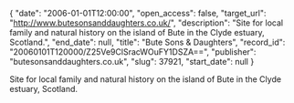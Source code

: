 {
  "date": "2006-01-01T12:00:00", 
  "open_access": false, 
  "target_url": "http://www.butesonsanddaughters.co.uk/", 
  "description": "Site for local family and natural history on the island of Bute in the Clyde estuary, Scotland.", 
  "end_date": null, 
  "title": "Bute Sons & Daughters", 
  "record_id": "20060101T120000/Z25Ve9ClSracWOuFY1DSZA==", 
  "publisher": "butesonsanddaughters.co.uk", 
  "slug": 37921, 
  "start_date": null
}

Site for local family and natural history on the island of Bute in the Clyde estuary, Scotland.